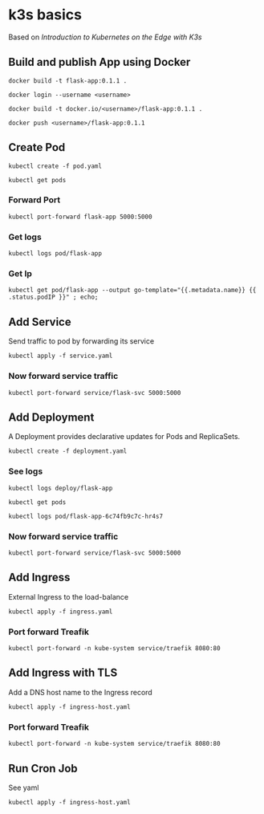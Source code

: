 # k3s basics
Based on _Introduction to Kubernetes on the Edge with K3s_

## Build and publish App using Docker
```
docker build -t flask-app:0.1.1 .

```
```
docker login --username <username>
```
```
docker build -t docker.io/<username>/flask-app:0.1.1 .
```
```
docker push <username>/flask-app:0.1.1
```
## Create Pod 

```
kubectl create -f pod.yaml
```
```
kubectl get pods
```
### Forward Port
```
kubectl port-forward flask-app 5000:5000
```
### Get logs
```
kubectl logs pod/flask-app
```
### Get Ip
```
kubectl get pod/flask-app --output go-template="{{.metadata.name}} {{ .status.podIP }}" ; echo;
```
## Add Service
Send traffic to pod by forwarding its service
```
kubectl apply -f service.yaml
```
### Now forward service traffic
```
kubectl port-forward service/flask-svc 5000:5000
```
## Add Deployment
A Deployment provides declarative updates for Pods and ReplicaSets.
```
kubectl create -f deployment.yaml
```
### See logs
```
kubectl logs deploy/flask-app
```
```
kubectl get pods
```
```
kubectl logs pod/flask-app-6c74fb9c7c-hr4s7
```
### Now forward service traffic
```
kubectl port-forward service/flask-svc 5000:5000
```
## Add Ingress
External Ingress to the load-balance
```
kubectl apply -f ingress.yaml
```
### Port forward Treafik
```
kubectl port-forward -n kube-system service/traefik 8080:80

```
## Add Ingress with TLS
Add a DNS host name to the Ingress record 
```
kubectl apply -f ingress-host.yaml
```
### Port forward Treafik
```
kubectl port-forward -n kube-system service/traefik 8080:80

```
## Run Cron Job
See yaml
```
kubectl apply -f ingress-host.yaml
```